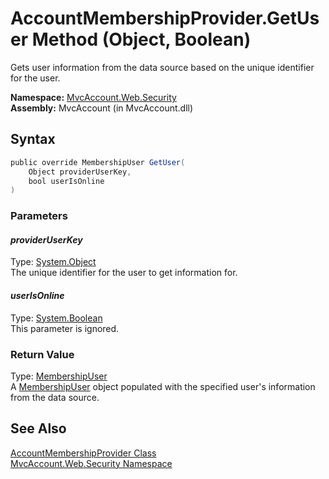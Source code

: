 AccountMembershipProvider.GetUser Method (Object, Boolean)
==========================================================
Gets user information from the data source based on the unique identifier for the user.

**Namespace:** [MvcAccount.Web.Security][1]  
**Assembly:** MvcAccount (in MvcAccount.dll)

Syntax
------

```csharp
public override MembershipUser GetUser(
	Object providerUserKey,
	bool userIsOnline
)
```

### Parameters

#### *providerUserKey*
Type: [System.Object][2]  
The unique identifier for the user to get information for.

#### *userIsOnline*
Type: [System.Boolean][3]  
This parameter is ignored.

### Return Value
Type: [MembershipUser][4]  
 A [MembershipUser][4] object populated with the specified user's information from the data source. 

See Also
--------
[AccountMembershipProvider Class][5]  
[MvcAccount.Web.Security Namespace][1]  

[1]: ../README.md
[2]: http://msdn.microsoft.com/en-us/library/e5kfa45b
[3]: http://msdn.microsoft.com/en-us/library/a28wyd50
[4]: http://msdn.microsoft.com/en-us/library/d1b506ez
[5]: README.md
